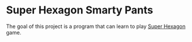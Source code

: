 Super Hexagon Smarty Pants
==========================

The goal of this project is a program that can learn to play [Super
Hexagon](http://superhexagon.com/) game.

